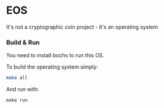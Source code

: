 # EOS
It's not a cryptographic coin project - it's an operating system

### Build & Run
You need to install bochs to run this OS.

To build the operating system simply:
```bash
make all
```
And run with:
```
make run
```
